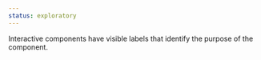 ```yaml
---
status: exploratory
---
```


Interactive components have visible labels that identify the purpose of the component.
